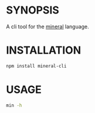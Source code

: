 # SYNOPSIS
A cli tool for the [mineral](http://voltraco.github.io/mineral/) language.

# INSTALLATION
```bash
npm install mineral-cli
```

# USAGE
```bash
min -h
```
